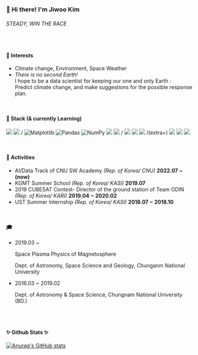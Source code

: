 ### 👋 **Hi there! I'm Jiwoo Kim**

###### *STEADY, WIN THE RACE*

<br>


#### 💫 Interests

- Climate change, Environment, Space Weather
- *There is no second Earth!* <br>
  I hope to be a data scientist for keeping our one and only Earth : <br>
 Predict climate change, and make suggestions for the possible response plan. 

<br>


#### 🌱 Stack (& currently Learning)

<img src="https://img.shields.io/badge/Python-3776AB?style=flat&logo=Python&logoColor=white"> <img src="https://img.shields.io/badge/idl-004880?style=flat&logo=idl&logoColor=white"> / ![Matplotlib](https://img.shields.io/badge/Matplotlib-%23ffffff.svg?style=flat&logo=Matplotlib&logoColor=black) ![Pandas](https://img.shields.io/badge/pandas-%23150458.svg?style=flat&logo=pandas&logoColor=white)  ![NumPy](https://img.shields.io/badge/numpy-%23013243.svg?style=flat&logo=numpy&logoColor=white) <img src="https://img.shields.io/badge/PyTorch-EE4C2C?style=flat&logo=PyTorch&logoColor=white"> <img src="https://img.shields.io/badge/scikit-learn-F7931E?style=flat&logo=scikit-learn &logoColor=white"> / <img src="https://img.shields.io/badge/github-181717?style=flat&logo=github&logoColor=white"> <img src="https://img.shields.io/badge/Notion-000000?style=flat&logo=Notion&logoColor=white"> <img src="https://img.shields.io/badge/Tistory-000000?style=flat&logo=Tistory&logoColor=white"> /(extra+) <img src="https://img.shields.io/badge/AdobePhotoshop-31A8FF?style=flat&logo=AdobePhotoshop&logoColor=white"> <img src="https://img.shields.io/badge/Adobe Illustrator-FF9A00?style=flat&logo=Adobe Illustrator&logoColor=white"> <img src="https://img.shields.io/badge/Autodesk-0696D7?style=flat&logo=Autodesk&logoColor=white">




<br>

#### 🔭 Activities

- AI/Data Track of CNU SW Academy *(Rep. of Korea/ CNU)* **2022.07 ~ (now)**
- KGMT Summer School *(Rep. of Korea/ KASI)* **2019.07**
- 2019 CUBESAT Contest- Director of the ground station of Team ODIN  *(Rep. of Korea/ KARI)* **2019.04 ~ 2020.02**
- UST Summer Internship *(Rep. of Korea/ KASI)* **2018.07 ~ 2018.10**




<br>

#### 🎓

- 2019.03 ~ 

  Space Plasma Physics of Magnetosphere

  Dept. of Astronomy, Space Science and Geology, Chunganm National University


- 2016.03 ~ 2019.02

  Dept. of Astronomy & Space Science, Chungnam National University (BD.)


<br><br>


<h4 align="left">✨ Github Stats ✨</h4>
<div align="left">

[![Anurag's GitHub stats](https://github-readme-stats.vercel.app/api?username=Jiwookimm&hide_title=true&show_icons=true&include_all_commits=true&disable_animations=true&theme=algolia&bg_color=white,grey,darkgrey,black&text_color=black&hide_border=True&include_all_commits=True)](https://github.com/anuraghazra/github-readme-stats)

<br>
<br>
